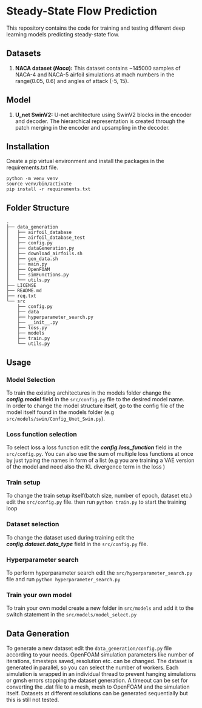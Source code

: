 # Steady-State Flow Prediction

This repository contains the code for training and testing different deep learning models predicting steady-state flow. 


## Datasets 


1. **NACA dataset (*Naca*):** This dataset contains ~145000 samples of NACA-4 and NACA-5 airfoil simulations at mach numbers in the range(0.05, 0.6) and angles of attack (-5, 15).


## Model

1. **U_net SwinV2:** U-net architecture using SwinV2 blocks in the encoder and decoder. The hierarchical 
representation is created through the patch merging in the encoder and upsampling in the decoder.

## Installation 
Create a pip virtual environment and install the packages in the requirements.txt file.
```shell
python -m venv venv
source venv/bin/activate
pip install -r requirements.txt
```

## Folder Structure
```
.
├── data_generation
│   ├── airfoil_database
│   ├── airfoil_database_test
│   ├── config.py
│   ├── dataGeneration.py
│   ├── download_airfoils.sh
│   ├── gen_data.sh
│   ├── main.py
│   ├── OpenFOAM
│   ├── simFunctions.py
│   └── utils.py
├── LICENSE
├── README.md
├── req.txt
└── src
    ├── config.py
    ├── data
    ├── hyperparameter_search.py
    ├── __init__.py
    ├── loss.py
    ├── models
    ├── train.py
    └── utils.py
```

## Usage 

### Model Selection 
To train the existing architectures in the models folder change the ***config.model*** field in the `src/config.py` file to the desired 
model name.  
In order to change the model structure itself, go to the config file of the model itself found in the models folder (e.g `src/models/swin/Config_Unet_Swin.py`).

### Loss function selection
To select loss a loss function edit the ***config.loss_function*** field in the `src/config.py`. You can also use the sum of multiple loss functions at once by just typing the names in form of a list (e.g you are training a VAE version of the model and need also the KL divergence term in the loss )

### Train setup 
To change the train setup itself(batch size, number of epoch, dataset etc.) edit the `src/config.py` file. then run `python train.py` to start the training loop

### Dataset selection 
To change the dataset used during training edit the ***config.dataset.data_type*** field in the `src/config.py` file.

### Hyperparameter search
To perform hyperparameter search edit the `src/hyperparameter_search.py` file and run `python hyperparameter_search.py`

### Train your own model 
To train your own model create a new folder in `src/models` and add it to the switch statement in the `src/models/model_select.py`

## Data Generation 

To generate a new dataset edit the `data_generation/config.py` file according to your needs. OpenFOAM simulation parameters like number of iterations, timesteps saved, resolution etc. can be changed.
The dataset is generated in parallel, so you can select the number of workers. Each simulation is wrapped in an individual thread to prevent hanging simulations or gmsh errors stopping the dataset generation. A timeout can be set for converting the .dat file to a mesh, mesh to OpenFOAM and the simulation itself. Datasets at different resolutions can be generated
sequentially but this is still not tested.

